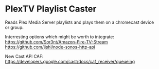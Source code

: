 # PlexTV Playlist Caster

Reads Plex Media Server playlists and plays them on a chromecast device or group.

Interresting options which might be worth to integrate:
https://github.com/Sor3nt/Amazon-Fire-TV-Stream
https://github.com/jishi/node-sonos-http-api

New Cast API CAF: https://developers.google.com/cast/docs/caf_receiver/queueing
